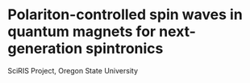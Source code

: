 # Polariton-controlled spin waves in quantum magnets for next-generation spintronics
SciRIS Project, Oregon State University
